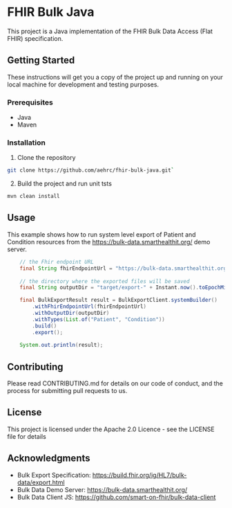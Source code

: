 # FHIR Bulk Java

This project is a Java implementation of the FHIR Bulk Data Access (Flat FHIR) specification.

## Getting Started

These instructions will get you a copy of the project up and running on your local machine for development and testing purposes.

### Prerequisites

- Java
- Maven

### Installation

1. Clone the repository
```bash
git clone https://github.com/aehrc/fhir-bulk-java.git`
```

2. Build the project and run unit tsts
```bash
mvn clean install
```

## Usage

This example shows how to run system level export of Patient and Condition resources from the https://bulk-data.smarthealthit.org/ demo server.

```java
    // the Fhir endpoint URL
    final String fhirEndpointUrl = "https://bulk-data.smarthealthit.org/eyJlcnIiOiIiLCJwYWdlIjoxMDAwMCwiZHVyIjoxMCwidGx0IjoxNSwibSI6MSwic3R1Ijo0LCJkZWwiOjB9/fhir";
    
    // the directory where the exported files will be saved
    final String outputDir = "target/export-" + Instant.now().toEpochMilli();

    final BulkExportResult result = BulkExportClient.systemBuilder()
        .withFhirEndpointUrl(fhirEndpointUrl)
        .withOutputDir(outputDir)
        .withTypes(List.of("Patient", "Condition"))
        .build()
        .export();
    
    System.out.println(result);
```

## Contributing

Please read CONTRIBUTING.md for details on our code of conduct, and the process for submitting pull requests to us.  


## License

This project is licensed under the Apache 2.0 Licence - see the LICENSE file for details

## Acknowledgments

- Bulk Export Specification: https://build.fhir.org/ig/HL7/bulk-data/export.html
- Bulk Data Demo Server: https://bulk-data.smarthealthit.org/
- Bulk Data Client JS: https://github.com/smart-on-fhir/bulk-data-client
